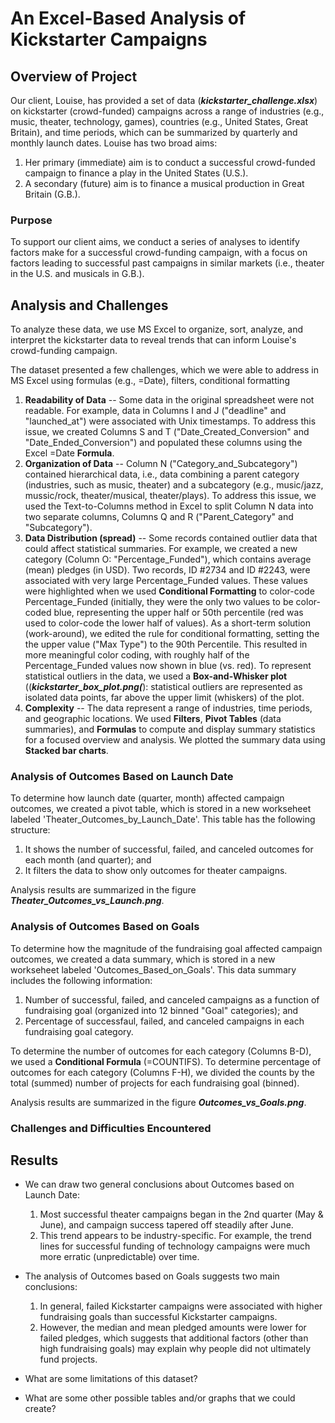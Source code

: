 # An Excel-Based Analysis of Kickstarter Campaigns

## Overview of Project
Our client, Louise, has provided a set of data (***kickstarter_challenge.xlsx***) on kickstarter (crowd-funded) campaigns across a range of industries (e.g., music, theater, technology, games), countries (e.g., United States, Great Britain), and time periods, which can be summarized by quarterly and monthly launch dates. Louise has two broad aims:
	<ol>
	<li> Her primary (immediate) aim is to conduct a successful crowd-funded campaign to finance a play in the United States (U.S.).
	<li> A secondary (future) aim is to finance a musical production in Great Britain (G.B.).
	</ol>
### Purpose
To support our client aims, we conduct a series of analyses to identify factors make for a successful crowd-funding campaign, with a focus on factors leading to successful past campaigns in similar markets (i.e., theater in the U.S. and musicals in G.B.). 

## Analysis and Challenges
To analyze these data, we use MS Excel to organize, sort, analyze, and interpret the kickstarter data to reveal trends that can inform Louise's crowd-funding campaign.

The dataset presented a few challenges, which we were able to address in MS Excel using formulas (e.g., =Date), filters, conditional formatting 
	<ol>
  	<li> **Readability of Data** -- Some data in the original spreadsheet were not readable. For example, data in Columns I and J ("deadline" and "launched_at") were associated with Unix timestamps. To address this issue, we created Columns S and T ("Date_Created_Conversion" and "Date_Ended_Conversion") and populated these columns using the Excel =Date **Formula**.
	<li> **Organization of Data** -- Column N ("Category_and_Subcategory") contained hierarchical data, i.e., data combining a parent category (industries, such as music, theater) and a subcategory (e.g., music/jazz, mussic/rock, theater/musical, theater/plays). To address this issue, we used the Text-to-Columns method in Excel to split Column N data into two separate columns, Columns Q and R ("Parent_Category" and "Subcategory").
	 <li> **Data Distribution (spread)** -- Some records contained outlier data that could affect statistical summaries. For example, we created a new category (Column O: "Percentage_Funded"), which contains average (mean) pledges (in USD). Two records, ID #2734 and ID #2243, were associated with very large Percentage_Funded values. These values were highlighted when we used **Conditional Formatting** to color-code Percentage_Funded (initially, they were the only two values to be color-coded blue, representing the upper half or 50th percentile (red was used to color-code the lower half of values). As a short-term solution (work-around), we edited the rule for conditional formatting, setting the the upper value ("Max Type") to the 90th Percentile. This resulted in more meaningful color coding, with roughly half of the Percentage_Funded values now shown in blue (vs. red). To represent statistical outliers in the data, we used a **Box-and-Whisker plot** ((***kickstarter_box_plot.png(***): statistical outliers are represented as isolated data points, far above the upper limit (whiskers) of the plot.
	 <li> **Complexity** -- The data represent a range of industries, time periods, and geographic locations. We used **Filters**, **Pivot Tables** (data summaries), and **Formulas** to compute and display summary statistics for a focused overview and analysis. We plotted the summary data using **Stacked bar charts**.
	</ol>

	
### Analysis of Outcomes Based on Launch Date
To determine how launch date (quarter, month) affected campaign outcomes, we created a pivot table, which is stored in a new workseheet labeled 'Theater_Outcomes_by_Launch_Date'. This table has the following structure:
	<ol>
  	<li> It shows the number of successful, failed, and canceled outcomes for each month (and quarter); and
  	<li> It filters the data to show only outcomes for theater campaigns.
	</ol>

Analysis results are summarized in the figure ***Theater_Outcomes_vs_Launch.png***. 


### Analysis of Outcomes Based on Goals
To determine how the magnitude of the fundraising goal affected campaign outcomes, we created a data summary, which is stored in a new workseheet labeled 'Outcomes_Based_on_Goals'. This data summary includes the following information:
	<ol>
  	<li> Number of successful, failed, and canceled campaigns as a function of fundraising goal (organized into 12 binned "Goal" categories); and
  	<li> Percentage of successfaul, failed, and canceled campaigns in each fundraising goal category.
	</ol>

To determine the number of outcomes for each category (Columns B-D), we used a **Conditional Formula** (=COUNTIFS). To determine percentage of outcomes for each category (Columns F-H), we divided the counts by the total (summed) number of projects for each fundraising goal (binned).

Analysis results are summarized in the figure ***Outcomes_vs_Goals.png***.

### Challenges and Difficulties Encountered

## Results

- We can draw two general conclusions about Outcomes based on Launch Date:
	<ol>
  	<li> Most successful theater campaigns began in the 2nd quarter (May & June), and campaign success tapered off steadily after June. 
  	<li> This trend appears to be industry-specific. For example, the trend lines for successful funding of technology campaigns were much more erratic (unpredictable) over time.
	</ol>


- The analysis of Outcomes based on Goals suggests two main conclusions:
	<ol>
  	<li> In general, failed Kickstarter campaigns were associated with higher fundraising goals than successful Kickstarter campaigns.
  	<li> However, the median and mean pledged amounts were lower for failed pledges, which suggests that additional factors (other than high fundraising goals) may explain why people did not ultimately fund projects.
	</ol>


- What are some limitations of this dataset?

- What are some other possible tables and/or graphs that we could create?
